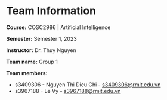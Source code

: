# Team Information

**Course:** COSC2986 | Artificial Intelligence

**Semester:** Semester 1, 2023

**Instructor:** Dr. Thuy Nguyen

**Team name:** Group 1

**Team members:**

* s3409306 - Nguyen Thi Dieu Chi - s3409306@rmit.edu.vn
* s3967188 - Le Vy - s3967188@rmit.edu.vn